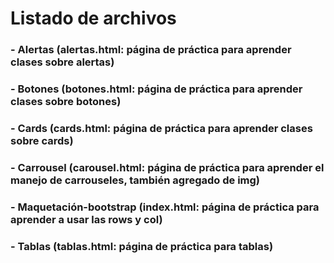 # Listado de archivos
### - Alertas (alertas.html: página de práctica para aprender clases sobre alertas)
### - Botones (botones.html: página de práctica para aprender clases sobre botones)
### - Cards (cards.html: página de práctica para aprender clases sobre cards)
### - Carrousel (carousel.html: página de práctica para aprender el manejo de carrouseles, también agregado de img)
### - Maquetación-bootstrap (index.html: página de práctica para aprender a usar las rows y col)
### - Tablas (tablas.html: página de práctica para tablas)
